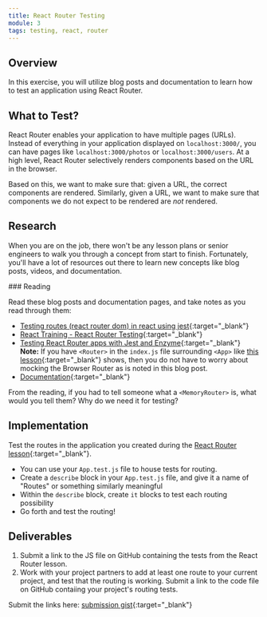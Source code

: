 ```yaml
---
title: React Router Testing
module: 3
tags: testing, react, router
---
```


## Overview

In this exercise, you will utilize blog posts and documentation to learn how to test an application using React Router.

## What to Test?

React Router enables your application to have multiple pages (URLs). Instead of everything in your application displayed on `localhost:3000/`, you can have pages like `localhost:3000/photos` or `localhost:3000/users`. At a high level, React Router selectively renders components based on the URL in the browser.

Based on this, we want to make sure that: given a URL, the correct components are rendered. Similarly, given a URL, we want to make sure that components we do not expect to be rendered are _not_ rendered.

## Research

When you are on the job, there won't be any lesson plans or senior engineers to walk you through a concept from start to finish. Fortunately, you'll have a lot of resources out there to learn new concepts like blog posts, videos, and documentation.

<section class="call-to-action">
### Reading

Read these blog posts and documentation pages, and take notes as you read through them:

* [Testing routes (react router dom) in react using jest](https://techdoma.in/testing-routes-react-router-dom-in-react-using-jest-2/){:target="_blank"}
* [React Training - React Router Testing](https://reacttraining.com/react-router/web/guides/testing){:target="_blank"}
* [Testing React Router apps with Jest and Enzyme](https://medium.com/@antonybudianto/react-router-testing-with-jest-and-enzyme-17294fefd303){:target="_blank"} **Note:** If you have `<Router>` in the `index.js` file surrounding `<App>` like [this lesson](../module-3/react-router-v4.html){:target="_blank"} shows, then you do not have to worry about mocking the Browser Router as is noted in this blog post.
* [<MemoryRouter> Documentation](https://github.com/ReactTraining/react-router/blob/master/packages/react-router/docs/api/MemoryRouter.md){:target="_blank"}

From the reading, if you had to tell someone what a `<MemoryRouter>` is, what would you tell them? Why do we need it for testing?
</section>

## Implementation

Test the routes in the application you created during the [React Router lesson](../module-3/react-router-v4.html){:target="_blank"}.

* You can use your `App.test.js` file to house tests for routing.
* Create a `describe` block in your `App.test.js` file, and give it a name of "Routes" or something similarly meaningful
* Within the `describe` block, create `it` blocks to test each routing possibility
* Go forth and test the routing!

## Deliverables

1. Submit a link to the JS file on GitHub containing the tests from the React Router lesson.
1. Work with your project partners to add at least one route to your current project, and test that the routing is working. Submit a link to the code file on GitHub contaiing your project's routing tests.

Submit the links here: [submission gist](https://gist.github.com/robbiejaeger/816c31fbdb01aef8467908378b214f80){:target="_blank"}
